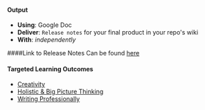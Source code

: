 #### Output
- **Using**: Google Doc
- **Deliver**: `Release notes` for your final product in your repo's wiki
- **With**: *independently*

####Link to Release Notes
Can be found [here](https://github.com/andela-tezebuike/inverted-index/wiki/Release-Notes)

#### Targeted Learning Outcomes
- [Creativity](https://github.com/andela/learningmap/tree/master/Phase-C/Entry-level%20Developer/Curriculum/05%20-%20Creativity)
- [Holistic & Big Picture Thinking](https://github.com/andela/learningmap/tree/master/Phase-C/Entry-level%20Developer/Curriculum/10%20-%20Holistic%20%26%20Big%20Picture%20Thinking)
- [Writing Professionally](https://github.com/andela/learningmap/tree/master/Phase-C/Entry-level%20Developer/Curriculum/20%20-%20Writing%20Professionally)